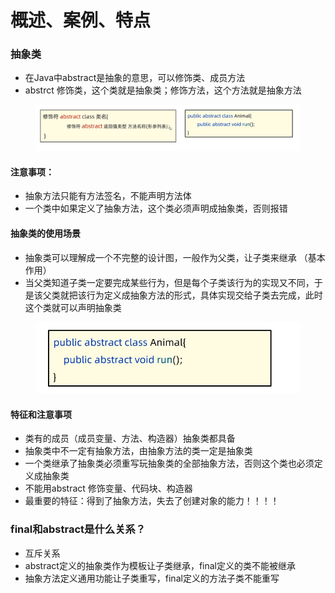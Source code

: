 # 概述、案例、特点

### 抽象类

* 在Java中abstract是抽象的意思，可以修饰类、成员方法
* abstrct 修饰类，这个类就是抽象类；修饰方法，这个方法就是抽象方法

<figure><img src="../.gitbook/assets/image (1) (5).png" alt=""><figcaption></figcaption></figure>

#### 注意事项：

* 抽象方法只能有方法签名，不能声明方法体
* 一个类中如果定义了抽象方法，这个类必须声明成抽象类，否则报错

#### 抽象类的使用场景

* 抽象类可以理解成一个不完整的设计图，一般作为父类，让子类来继承 （基本作用）
* 当父类知道子类一定要完成某些行为，但是每个子类该行为的实现又不同，于是该父类就把该行为定义成抽象方法的形式，具体实现交给子类去完成，此时这个类就可以声明抽象类

<figure><img src="../.gitbook/assets/image (11).png" alt=""><figcaption></figcaption></figure>

#### 特征和注意事项

* 类有的成员（成员变量、方法、构造器）抽象类都具备
* 抽象类中不一定有抽象方法，由抽象方法的类一定是抽象类
* 一个类继承了抽象类必须重写玩抽象类的全部抽象方法，否则这个类也必须定义成抽象类
* 不能用abstract 修饰变量、代码块、构造器
* 最重要的特征：得到了抽象方法，失去了创建对象的能力！！！！

### final和abstract是什么关系？

* 互斥关系
* abstract定义的抽象类作为模板让子类继承，final定义的类不能被继承
* 抽象方法定义通用功能让子类重写，final定义的方法子类不能重写
